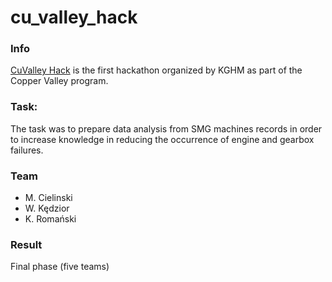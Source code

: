 # cu_valley_hack

### Info
[CuValley Hack](https://cuvalley.com) is the first hackathon organized by KGHM as part of the Copper Valley program.

### Task:
The task was to prepare data analysis from SMG machines records in order to increase knowledge in reducing the occurrence of engine and gearbox failures.

### Team
* M. Cielinski
* W. Kędzior
* K. Romański

### Result
Final phase (five teams)
